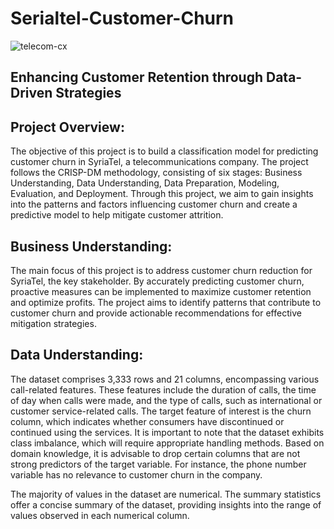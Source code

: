 # Serialtel-Customer-Churn
![telecom-cx](https://github.com/Eddie-254/Serialtel-Customer-Churn/assets/40391537/e332996a-cbe2-468b-a590-3e4ff10a5b7a)

## Enhancing Customer Retention through Data-Driven Strategies
## Project Overview:
The objective of this project is to build a classification model for predicting customer churn in SyriaTel, a telecommunications company. The project follows the CRISP-DM methodology, consisting of six stages: Business Understanding, Data Understanding, Data Preparation, Modeling, Evaluation, and Deployment. Through this project, we aim to gain insights into the patterns and factors influencing customer churn and create a predictive model to help mitigate customer attrition.

## Business Understanding:
The main focus of this project is to address customer churn reduction for SyriaTel, the key stakeholder. By accurately predicting customer churn, proactive measures can be implemented to maximize customer retention and optimize profits. The project aims to identify patterns that contribute to customer churn and provide actionable recommendations for effective mitigation strategies.

## Data Understanding:
The dataset comprises 3,333 rows and 21 columns, encompassing various call-related features. These features include the duration of calls, the time of day when calls were made, and the type of calls, such as international or customer service-related calls. The target feature of interest is the churn column, which indicates whether consumers have discontinued or continued using the services. It is important to note that the dataset exhibits class imbalance, which will require appropriate handling methods.
Based on domain knowledge, it is advisable to drop certain columns that are not strong predictors of the target variable. For instance, the phone number variable has no relevance to customer churn in the company.

The majority of values in the dataset are numerical. The summary statistics offer a concise summary of the dataset, providing insights into the range of values observed in each numerical column.

